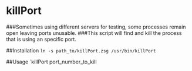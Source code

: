 # killPort
###Sometimes using different servers for testing, some processes remain open leaving ports unusable.
###This script will find and kill the process that is using an specific port.

##Installation
`ln -s path_to/killPort.zsg /usr/bin/killPort`

##Usage
`killPort port_number_to_kill
